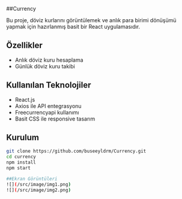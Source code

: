 ##Currency

Bu proje, döviz kurlarını görüntülemek ve anlık para birimi dönüşümü yapmak için hazırlanmış basit bir React uygulamasıdır.

## Özellikler
- Anlık döviz kuru hesaplama
- Günlük döviz kuru takibi


## Kullanılan Teknolojiler
- React.js
- Axios ile API entegrasyonu
- Freecurrencyapi kullanımı
- Basit CSS ile responsive tasarım

## Kurulum

```bash
git clone https://github.com/buseeyldrm/Currency.git
cd currency
npm install
npm start

##Ekran Görüntüleri
![](/src/image/img1.png)
![](/src/image/img2.png)



